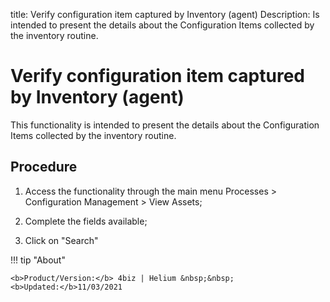 title: Verify configuration item captured by Inventory (agent)
Description: Is intended to present the details about the Configuration Items collected by the inventory routine.
# Verify configuration item captured by Inventory (agent)

This functionality is intended to present the details about the Configuration Items collected by the inventory routine.

Procedure
-------------

1.  Access the functionality through the main menu Processes \> Configuration
    Management \> View Assets;

2.  Complete the fields available;

3.  Click on "Search"


!!! tip "About"

    <b>Product/Version:</b> 4biz | Helium &nbsp;&nbsp;
    <b>Updated:</b>11/03/2021
